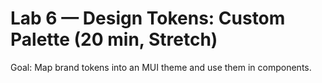 # Lab 6 — Design Tokens: Custom Palette (20 min, Stretch)
Goal: Map brand tokens into an MUI theme and use them in components.